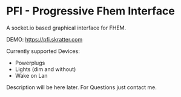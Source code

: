 # PFI - Progressive Fhem Interface
A socket.io based graphical interface for FHEM.

DEMO: https://pfi.skratter.com

Currently supported Devices:
- Powerplugs
- Lights (dim and without)
- Wake on Lan

Description will be here later. For Questions just contact me.
